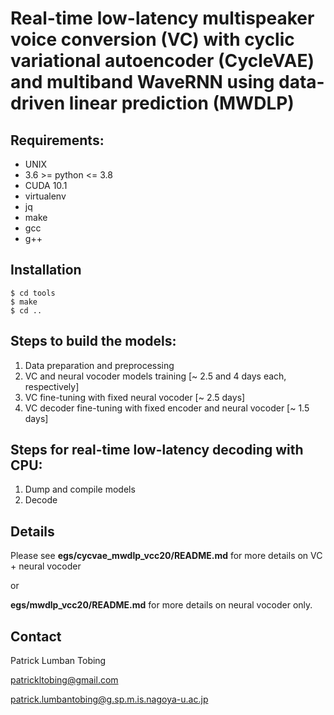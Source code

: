 # Real-time low-latency multispeaker voice conversion (VC) with cyclic variational autoencoder (CycleVAE) and multiband WaveRNN using data-driven linear prediction (MWDLP)


## Requirements:
- UNIX
- 3.6 >= python <= 3.8
- CUDA 10.1
- virtualenv
- jq
- make
- gcc
- g++


## Installation
```
$ cd tools
$ make
$ cd ..
```

## Steps to build the models:
1. Data preparation and preprocessing
2. VC and neural vocoder models training [~ 2.5 and 4 days each, respectively]
3. VC fine-tuning with fixed neural vocoder [~ 2.5 days]
4. VC decoder fine-tuning with fixed encoder and neural vocoder [~ 1.5 days]


## Steps for real-time low-latency decoding with CPU:
1. Dump and compile models
2. Decode


## Details

Please see **egs/cycvae_mwdlp_vcc20/README.md** for more details on VC + neural vocoder

or

**egs/mwdlp_vcc20/README.md** for more details on neural vocoder only.


## Contact

Patrick Lumban Tobing

patrickltobing@gmail.com

patrick.lumbantobing@g.sp.m.is.nagoya-u.ac.jp

